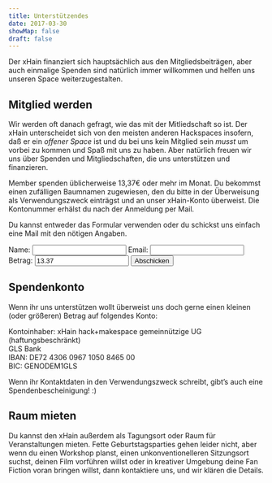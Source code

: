 ```yaml
---
title: Unterstützendes
date: 2017-03-30
showMap: false
draft: false
---
```


Der xHain finanziert sich hauptsächlich aus den Mitgliedsbeiträgen, aber auch einmalige Spenden sind natürlich immer willkommen und helfen uns unseren Space weiterzugestalten.

## Mitglied werden

Wir werden oft danach gefragt, wie das mit der Mitliedschaft so ist. Der xHain unterscheidet sich von den meisten anderen Hackspaces insofern, daß er ein _offener Space_ ist und du bei uns kein Mitglied sein _musst_ um vorbei zu kommen und Spaß mit uns zu haben. Aber natürlich freuen wir uns über Spenden und Mitgliedschaften, die uns unterstützen und finanzieren.

Member spenden üblicherweise 13,37€ oder mehr im Monat. Du bekommst einen zufälligen Baumnamen zugewiesen, den du bitte in der Überweisung als Verwendungszweck einträgst und an unser xHain-Konto überweist. Die Kontonummer erhälst du nach der Anmeldung per Mail.

Du kannst entweder das Formular verwenden oder du schickst uns einfach eine Mail mit den nötigen Angaben.

<form action="https://moped.x-hain.de/members/signup" method="POST">
  <label for="Name">Name:
    <input type="text" name="name" title="Name" required>
  </label>
  <label for="email">Email:
    <input type="email" name="email" title="Email" required>
  </label>
  <label for="amount">Betrag:
    <input type="number" name="amount" title="Betrag" value="13.37" required>
  </label>
  <label>
    <input type="submit" value="Abschicken">
	</label>
</form>

## Spendenkonto

Wenn ihr uns unterstützen wollt überweist uns doch gerne einen kleinen (oder größeren) Betrag auf folgendes Konto:

Kontoinhaber: xHain hack+makespace gemeinnützige UG (haftungsbeschränkt)<br>
GLS Bank<br>
IBAN: DE72 4306 0967 1050 8465 00<br>
BIC: GENODEM1GLS

Wenn ihr Kontaktdaten in den Verwendungszweck schreibt, gibt’s auch eine Spendenbescheinigung! :)

## Raum mieten

Du kannst den xHain außerdem als Tagungsort oder Raum für Veranstaltungen mieten. Fette Geburtstagsparties gehen leider nicht, aber wenn du einen Workshop planst, einen unkonventionelleren Sitzungsort suchst, deinen Film vorführen willst oder in kreativer Umgebung deine Fan Fiction voran bringen willst, dann kontaktiere uns, und wir klären die Details.
